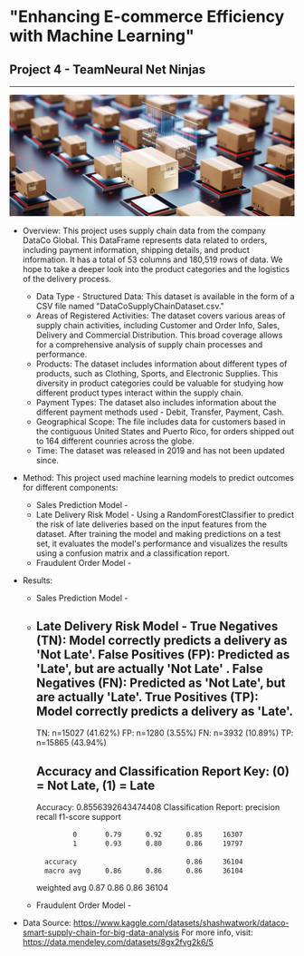 
# "Enhancing E-commerce Efficiency with Machine Learning"
## Project 4 - TeamNeural Net Ninjas
---

![Shipments](Ship_img.jpg)

- Overview: This project uses supply chain data from the company DataCo Global. This DataFrame represents data related to orders, including payment information, shipping details, and product information. It has a total of 53 columns and 180,519 rows of data. We hope to take a deeper look into the product categories and the logistics of the delivery process.
    - Data Type - Structured Data: This dataset is available in the form of a CSV file named "DataCoSupplyChainDataset.csv." 
    - Areas of Registered Activities: The dataset covers various areas of supply chain activities, including Customer and Order Info, Sales, Delivery and Commercial Distribution. This broad coverage allows for a comprehensive analysis of supply chain processes and performance.
    - Products: The dataset includes information about different types of products, such as Clothing, Sports, and Electronic Supplies. This diversity in product categories could be valuable for studying how different product types interact within the supply chain.
    - Payment Types: The dataset also includes information about the different payment methods used - Debit, Transfer, Payment, Cash.
    - Geographical Scope: The file includes data for customers based in the contiguous United States and Puerto Rico, for orders shipped out to 164 different counries across the globe.
    - Time: The dataset was released in 2019 and has not been updated since.


- Method: This project used machine learning models to predict outcomes for different components:
    - Sales Prediction Model - 
    - Late Delivery Risk Model - Using a RandomForestClassifier to predict the risk of late deliveries based on the input features from the dataset. After training the model and making predictions on a test set, it evaluates the model's performance and visualizes the results using a confusion matrix and a classification report. 
    - Fraudulent Order Model - 


- Results:
    - Sales Prediction Model - 
    - Late Delivery Risk Model - 
        True Negatives (TN): Model correctly predicts a delivery as 'Not Late'.
        False Positives (FP): Predicted as 'Late', but are actually 'Not Late' .
        False Negatives (FN): Predicted as 'Not Late', but are actually 'Late'.
        True Positives (TP): Model correctly predicts a delivery as 'Late'.
        --------------------------
        TN: n=15027 (41.62%)
        FP: n=1280 (3.55%)
        FN: n=3932 (10.89%)
        TP: n=15865 (43.94%)

        Accuracy and Classification Report
        Key: (0) = Not Late, (1) = Late
        -----------------------------
        Accuracy: 0.8556392643474408
        Classification Report:
                      precision    recall  f1-score   support

                   0       0.79      0.92      0.85     16307
                   1       0.93      0.80      0.86     19797

            accuracy                           0.86     36104
            macro avg      0.86      0.86      0.86     36104
        weighted avg       0.87      0.86      0.86     36104

    - Fraudulent Order Model - 

- Data Source: https://www.kaggle.com/datasets/shashwatwork/dataco-smart-supply-chain-for-big-data-analysis
For more info, visit: https://data.mendeley.com/datasets/8gx2fvg2k6/5